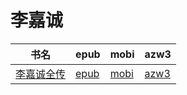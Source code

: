 # 李嘉诚

| 书名 | epub | mobi | azw3 |
| --- | --- | --- | --- |
| [李嘉诚全传](None) | [epub](None) | [mobi](None) | [azw3](None) |

